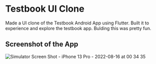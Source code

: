 # Testbook UI Clone

Made a UI clone of the Testbook Android App using Flutter. Built it to experience and explore the testbook app. Bulding this was pretty fun.

## Screenshot of the App

![Simulator Screen Shot - iPhone 13 Pro - 2022-08-16 at 00 34 35](https://user-images.githubusercontent.com/26306586/184704336-f4d184f4-db41-4821-9dc9-d0e32c4355d2.png)



